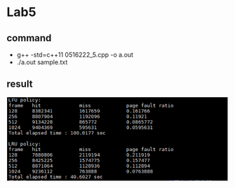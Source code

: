 # Lab5

## command
-  g++ -std=c++11 0516222_5.cpp -o a.out
- ./a.out sample.txt

## result
![image](https://github.com/becca211137/operating_system/blob/master/lab5/result.png)
